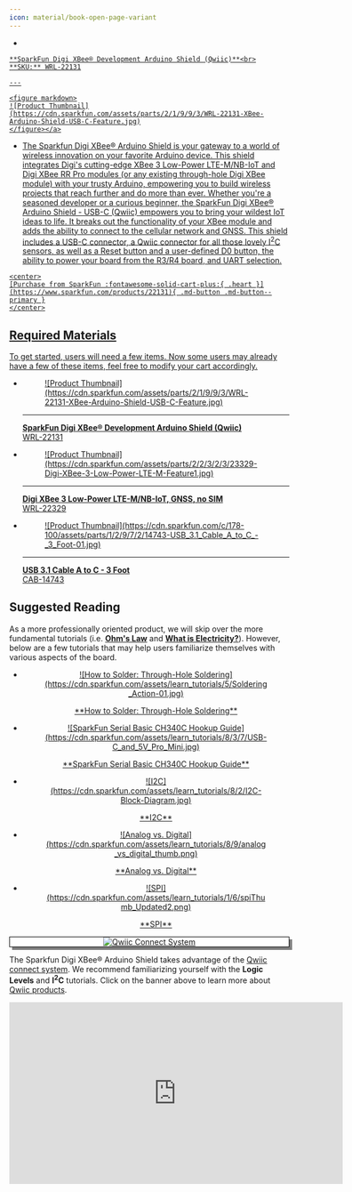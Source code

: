 ```yaml
---
icon: material/book-open-page-variant
---
```



<div class="grid cards desc" markdown>

-    <a href="https://www.sparkfun.com/products/22131">
    **SparkFun Digi XBee® Development Arduino Shield (Qwiic)**<br>
    **SKU:** WRL-22131

    ---

    <figure markdown>
    ![Product Thumbnail](https://cdn.sparkfun.com/assets/parts/2/1/9/9/3/WRL-22131-XBee-Arduino-Shield-USB-C-Feature.jpg)
    </figure></a>
    
-    The Sparkfun Digi XBee® Arduino Shield is your gateway to a world of wireless innovation on your favorite Arduino device. This shield integrates Digi's cutting-edge XBee 3 Low-Power LTE-M/NB-IoT and Digi XBee RR Pro modules (or any existing through-hole Digi XBee module) with your trusty Arduino, empowering you to build wireless projects that reach further and do more than ever. Whether you're a seasoned developer or a curious beginner, the SparkFun Digi XBee® Arduino Shield - USB-C (Qwiic) empowers you to bring your wildest IoT ideas to life. It breaks out the functionality of your XBee module and adds the ability to connect to the cellular network and GNSS. This shield includes a USB-C connector, a Qwiic connector for all those lovely I<sup>2</sup>C sensors, as well as a Reset button and a user-defined D0 button, the ability to power your board from the R3/R4 board, and UART selection. 


    <center>
    [Purchase from SparkFun :fontawesome-solid-cart-plus:{ .heart }](https://www.sparkfun.com/products/22131){ .md-button .md-button--primary }
    </center>

</div>



## Required Materials
To get started, users will need a few items. Now some users may already have a few of these items, feel free to modify your cart accordingly.

<div class="grid cards" markdown>

-   <a href="https://www.sparkfun.com/products/22131">
    <figure markdown>
    ![Product Thumbnail](https://cdn.sparkfun.com/assets/parts/2/1/9/9/3/WRL-22131-XBee-Arduino-Shield-USB-C-Feature.jpg)
    </figure>

    ---

    **SparkFun Digi XBee® Development Arduino Shield (Qwiic)**<br>
    WRL-22131</a>

-   <a href="https://www.sparkfun.com/products/22329">
    <figure markdown>
    ![Product Thumbnail](https://cdn.sparkfun.com/assets/parts/2/2/3/2/3/23329-Digi-XBee-3-Low-Power-LTE-M-Feature1.jpg)
    </figure>

    ---

    **Digi XBee 3 Low-Power LTE-M/NB-IoT, GNSS, no SIM**<br>
    WRL-22329</a>

-   <a href="https://www.sparkfun.com/products/14743">
    <figure markdown>
    ![Product Thumbnail](https://cdn.sparkfun.com/c/178-100/assets/parts/1/2/9/7/2/14743-USB_3.1_Cable_A_to_C_-_3_Foot-01.jpg)
    </figure>

    ---

    **USB 3.1 Cable A to C - 3 Foot**<br>
    CAB-14743</a>

</div>


## Suggested Reading

As a more professionally oriented product, we will skip over the more fundamental tutorials (i.e. [**Ohm's Law**](https://learn.sparkfun.com/tutorials/voltage-current-resistance-and-ohms-law) and [**What is Electricity?**](https://learn.sparkfun.com/tutorials/what-is-electricity)). However, below are a few tutorials that may help users familiarize themselves with various aspects of the board.

<div class="grid cards hide col-4" markdown align="center">

-   <a href="https://learn.sparkfun.com/tutorials/how-to-solder-through-hole-soldering">
    <figure markdown>
    ![How to Solder: Through-Hole Soldering](https://cdn.sparkfun.com/assets/learn_tutorials/5/Soldering_Action-01.jpg)
    </figure>
    </a>
    <a href="https://learn.sparkfun.com/tutorials/how-to-solder-through-hole-soldering">**How to Solder: Through-Hole Soldering**
    </a>

-   <a href="https://learn.sparkfun.com/tutorials/sparkfun-serial-basic-ch340c-hookup-guide">
    <figure markdown>
    ![SparkFun Serial Basic CH340C Hookup Guide](https://cdn.sparkfun.com/assets/learn_tutorials/8/3/7/USB-C_and_5V_Pro_Mini.jpg)
    </figure>
    </a>
    <a href="https://learn.sparkfun.com/tutorials/sparkfun-serial-basic-ch340c-hookup-guide">**SparkFun Serial Basic CH340C Hookup Guide**
    </a>    

-   <a href="https://learn.sparkfun.com/tutorials/82">
    <figure markdown>
    ![I2C](https://cdn.sparkfun.com/assets/learn_tutorials/8/2/I2C-Block-Diagram.jpg)
    </figure>
    </a>
    <a href="https://learn.sparkfun.com/tutorials/82">**I2C**
    </a>

-   <a href="https://learn.sparkfun.com/tutorials/analog-vs-digital">
    <figure markdown>
    ![Analog vs. Digital](https://cdn.sparkfun.com/assets/learn_tutorials/8/9/analog_vs_digital_thumb.png)
    </figure>
    </a>
    <a href="https://learn.sparkfun.com/tutorials/analog-vs-digital">**Analog vs. Digital**
    </a>

-   <a href="https://learn.sparkfun.com/tutorials/serial-peripheral-interface-spi">
    <figure markdown>
    ![SPI](https://cdn.sparkfun.com/assets/learn_tutorials/1/6/spiThumb_Updated2.png)
    </figure>
    </a>
    <a href="https://learn.sparkfun.com/tutorials/serial-peripheral-interface-spi">**SPI**
    </a>
</div>


<center>
<div align="center">
    <div style="top:5px;left:5px;background-color:Gray;position:relative">
        <div style="top:-5px;left:-5px;background-color:#ffffff;position:relative;border:1px solid black;">
            <a href="https://www.sparkfun.com/qwiic"><img src="https://cdn.sparkfun.com/assets/custom_pages/2/7/2/qwiic-logo.png" alt="Qwiic Connect System" title="Qwiic Connect System"></a>
        </div>
    </div>
</div>
</center>

The Sparkfun Digi XBee® Arduino Shield takes advantage of the [Qwiic connect system](https://www.sparkfun.com/qwiic). We recommend familiarizing yourself with the **Logic Levels** and **I<sup>2</sup>C** tutorials.  Click on the banner above to learn more about [Qwiic products](https://www.sparkfun.com/qwiic).

<center>
    <iframe width="600" height="327" src="https://www.youtube.com/embed/x0RDEHqFIF8" title="SparkFun's Qwiic Connect System" frameborder="0" allow="accelerometer; autoplay; clipboard-write; encrypted-media; gyroscope; picture-in-picture" allowfullscreen></iframe>
</center>
